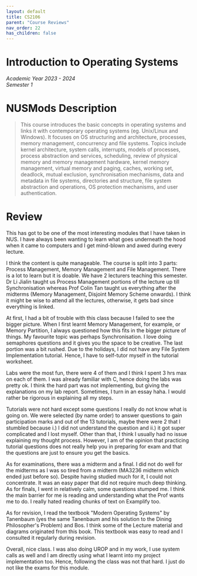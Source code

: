 ```yaml
---
layout: default
title: CS2106
parent: "Course Reviews"
nav_order: 22
has_children: false
---
```


# Introduction to Operating Systems
*Academic Year 2023 - 2024*  
*Semester 1*

# NUSMods Description
> This course introduces the basic concepts in operating systems and links it with contemporary operating systems (eg. Unix/Linux and Windows). It focuses on OS structuring and architecture, processes, memory management, concurrency and file systems. Topics include kernel architecture, system calls, interrupts, models of processes, process abstraction and services, scheduling, review of physical memory and memory management hardware, kernel memory management, virtual memory and paging, caches, working set, deadlock, mutual exclusion, synchronisation mechanisms, data and metadata in file systems, directories and structure, file system abstraction and operations, OS protection mechanisms, and user authentication.

# Review
This has got to be one of the most interesting modules that I have taken in NUS. I have always been wanting to learn what goes underneath the hood when it came to computers and I get mind-blown and awed during every lecture.

I think the content is quite manageable. The course is split into 3 parts: Process Management, Memory Management and File Management. There is a lot to learn but it is doable. We have 2 lecturers teaching this semester. Dr Li Jialin taught us Process Management portions of the lecture up till Synchronisation whereas Prof Colin Tan taught us everything after the midterms (Memory Management, Disjoint Memory Scheme onwards). I think it might be wise to attend all the lectures, otherwise, it gets bad since everything is linked.

At first, I had a bit of trouble with this class because I failed to see the bigger picture. When I first learnt Memory Management, for example, or Memory Partition, I always questioned how this fits in the bigger picture of things. My favourite topic was perhaps Synchronisation. I love doing semaphores questions and it gives you the space to be creative. The last portion was a bit rushed. Due to the holidays, I did not have any File System Implementation tutorial. Hence, I have to self-tutor myself in the tutorial worksheet.

Labs were the most fun, there were 4 of them and I think I spent 3 hrs max on each of them. I was already familiar with C, hence doing the labs was pretty ok. I think the hard part was not implementing, but giving the explanations on my lab report. Sometimes, I turn in an essay haha. I would rather be rigorous in explaining all my steps.

Tutorials were not hard except some questions I really do not know what is going on. We were selected (by name order) to answer questions to gain participation marks and out of the 13 tutorials, maybe there were 2 that I stumbled because i.) I did not understand the question and ii.) it got super complicated and I lost myself. Other than that, I think I usually had no issue explaining my thought process. However, I am of the opinion that practicing tutorial questions does not really help you in preparing for exam and that the questions are just to ensure you get the basics.

As for examinations, there was a midterm and a final. I did not do well for the midterms as I was so tired from a midterm (MA3236 midterm which ended just before so). Despite having studied much for it, I could not concentrate. It was an easy paper that did not require much deep thinking. As for finals, I went in relatively calm, some questions stumped me. I think the main barrier for me is reading and understanding what the Prof wants me to do. I really hated reading chunks of text on Examplify too.

As for revision, I read the textbook "Modern Operating Systems" by Tanenbaum (yes the same Tanenbaum and his solution to the Dining Philosopher's Problem) and Bos. I think some of the Lecture material and diagrams originated from this book. This textbook was easy to read and I consulted it regularly during revision.

Overall, nice class. I was also doing UROP and in my work, I use system calls as well and I am directly using what I learnt into my project implementation too. Hence, following the class was not that hard. I just do not like the exams for this module.
